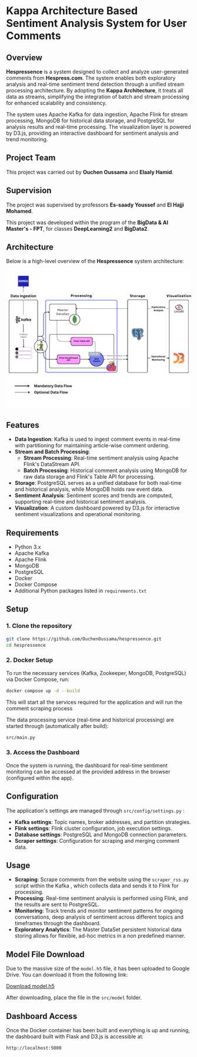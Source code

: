 # Kappa Architecture Based Sentiment Analysis System for User Comments

## Overview

**Hespressence** is a system designed to collect and analyze user-generated comments from **Hespress.com**. The system enables both exploratory analysis and real-time sentiment trend detection through a unified stream processing architecture. By adopting the **Kappa Architecture**, it treats all data as streams, simplifying the integration of batch and stream processing for enhanced scalability and consistency.

The system uses Apache Kafka for data ingestion, Apache Flink for stream processing, MongoDB for historical data storage, and PostgreSQL for analysis results and real-time processing. The visualization layer is powered by D3.js, providing an interactive dashboard for sentiment analysis and trend monitoring.

## Project Team

This project was carried out by **Ouchen Oussama** and **Elaaly Hamid**.

## Supervision

The project was supervised by professors **Es-saady Youssef** and **El Hajji Mohamed**.

This project was developed within the program of the **BigData & AI Master's - FPT**, for classes **DeepLearning2** and **BigData2**.

## Architecture

Below is a high-level overview of the **Hespressence** system architecture:

![System Architecture](architecture_diagram.png)


## Features

- **Data Ingestion**: Kafka is used to ingest comment events in real-time with partitioning for maintaining article-wise comment ordering.
- **Stream and Batch Processing**:
  - **Stream Processing**: Real-time sentiment analysis using Apache Flink's DataStream API.
  - **Batch Processing**: Historical comment analysis using MongoDB for raw data storage and Flink's Table API for processing.
- **Storage**: PostgreSQL serves as a unified database for both real-time and historical analysis, while MongoDB holds raw event data.
- **Sentiment Analysis**: Sentiment scores and trends are computed, supporting real-time and historical sentiment analysis.
- **Visualization**: A custom dashboard powered by D3.js for interactive sentiment visualizations and operational monitoring.

## Requirements

- Python 3.x
- Apache Kafka
- Apache Flink
- MongoDB
- PostgreSQL
- Docker
- Docker Compose
- Additional Python packages listed in `requirements.txt`

## Setup

### 1. Clone the repository

```bash
git clone https://github.com/OuchenOussama/hespressence.git
cd hespressence
```

### 2. Docker Setup

To run the necessary services (Kafka, Zookeeper, MongoDB, PostgreSQL) via Docker Compose, run:

```bash
docker compose up -d --build
```

This will start all the services required for the application and will run the comment scraping process 

The data processing service (real-time and historical processing) are started through (automatically after build):

```bash
src/main.py
```

### 3. Access the Dashboard

Once the system is running, the dashboard for real-time sentiment monitoring can be accessed at the provided address in the browser (configured within the app).

## Configuration

The application's settings are managed through `src/config/settings.py` :

- **Kafka settings**: Topic names, broker addresses, and partition strategies.
- **Flink settings**: Flink cluster configuration, job execution settings.
- **Database settings**: PostgreSQL and MongoDB connection parameters.
- **Scraper settings**: Configuration for scraping and merging comment data.

## Usage

- **Scraping**: Scrape comments from the website using the `scraper_rss.py` script within the Kafka , which collects data and sends it to Flink for processing.
- **Processing**: Real-time sentiment analysis is performed using Flink, and the results are sent to PostgreSQL.
- **Monitoring**: Track trends and monitor sentiment patterns for ongoing conversations, deep analysis of sentiment across different topics and timeframes through the dashboard.
- **Exploratory Analytics**: The Master DataSet persistent historical data storing allows for flexible, ad-hoc metrics in a non predefined manner.


## Model File Download

Due to the massive size of the `model.h5` file, it has been uploaded to Google Drive. You can download it from the following link:

[Download model.h5](https://drive.google.com/file/d/1KLvUqNJ9HNkYbbA7qw9Z9OfjLeBXs44g/view?usp=sharing)

After downloading, place the file in the `src/model` folder.


## Dashboard Access

Once the Docker container has been built and everything is up and running, the dashboard built with Flask and D3.js is accessible at:

```bash
http://localhost:5000